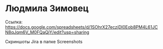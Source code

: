 # Людмила Зимовец

Ссылка: https://docs.google.com/spreadsheets/d/1SOhrX27eczjDl0Eob8PM4L61JCN8qJqm6V_M0FQaQjY/edit?usp=sharing

Скриншоты Jira в папке Screenshots
